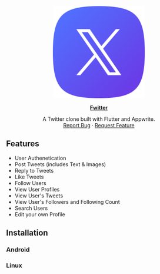 <a name="readme-top"></a>
<br />
<div align="center">
  <a href="https://github.com/mdanisulh/fwitter">
    <img src="assets/png/logo.png" alt="Logo" width="250" height="250">
  </a>

<a href="https://github.com/mdanisulh/fwitter"><strong>Fwitter</strong>
  </a>
  <p align="center">
    A Twitter clone built with Flutter and Appwrite.
    <br />
    <a href="https://github.com/mdanisulh/fwitter/issues">Report Bug</a>
    ·
    <a href="https://github.com/mdanisulh/fwitter/issues">Request Feature</a>
  </p>
</div>

## Features

* User Authenetication
* Post Tweets (includes Text & Images)
* Reply to Tweets
* Like Tweets
* Follow Users
* View User Profiles
* View User's Tweets
* View User's Followers and Following Count
* Search Users
* Edit your own Profile


## Installation

### Android

### Linux
